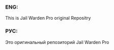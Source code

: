 ### ENG: ###
This is Jail Warden Pro original Repositry
### РУС: ###
Это оригинальный репозиторий Jail Warden Pro